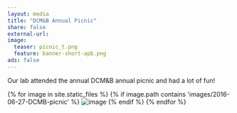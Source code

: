 ```yaml
---
layout: media 
title: "DCM&B Annual Picnic"
share: false
external-url: 
image:
  teaser: picnic_t.png
  feature: banner-short-apb.png
ads: false
---
```

Our lab attended the annual DCM&B annual picnic and had a lot of fun! 

<div>
{% for image in site.static_files %}
    {% if image.path contains 'images/2016-06-27-DCMB-picnic' %}
        <img src="{{ site.baseurl }}{{ image.path }}" alt="image" />
    {% endif %}
{% endfor %}
</div>
